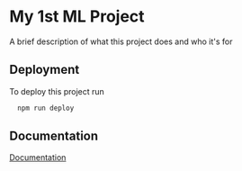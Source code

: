 
# My 1st ML Project

A brief description of what this project does and who it's for


## Deployment

To deploy this project run

```bash
  npm run deploy
```


## Documentation

[Documentation](https://linktodocumentation)

